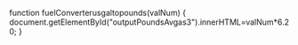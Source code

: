 function fuelConverterusgaltopounds(valNum)
{
  document.getElementById("outputPoundsAvgas3").innerHTML=valNum*6.20;
}
